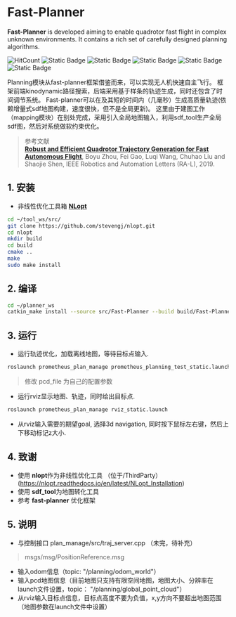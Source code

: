 # Fast-Planner

**Fast-Planner** is developed aiming to enable quadrotor fast flight in complex unknown environments. It contains a rich set of carefully designed planning algorithms. 

![HitCount](https://img.shields.io/endpoint?url=https%3A%2F%2Fhits.dwyl.com%2FHuaYuXiao%2FFast-Planner.json%3Fcolor%3Dpink)
![Static Badge](https://img.shields.io/badge/ROS-melodic-22314E?logo=ros)
![Static Badge](https://img.shields.io/badge/C%2B%2B-14-00599C?logo=cplusplus)
![Static Badge](https://img.shields.io/badge/Python-3.6.9-3776AB?logo=python)
![Static Badge](https://img.shields.io/badge/Ubuntu-18.04.6-E95420?logo=ubuntu)
![Static Badge](https://img.shields.io/badge/NVIDIA-Jetson_Nano-76B900?LOGO=nvidia)

Planning模块从fast-planner框架借鉴而来，可以实现无人机快速自主飞行。
框架前端kinodynamic路径搜索，后端采用基于样条的轨迹生成，同时还包含了时间调节系统。
Fast-planner可以在及其短的时间内（几毫秒）生成高质量轨迹(依赖增量式sdf地图构建，速度很快，但不是全局更新)。
这里由于建图工作（mapping模块）在别处完成，采用引入全局地图输入，利用sdf_tool生产全局sdf图，然后对系统做软约束优化。

>参考文献  
>[__Robust and Efficient Quadrotor Trajectory Generation for Fast Autonomous Flight__](https://ieeexplore.ieee.org/document/8758904), Boyu Zhou, Fei Gao, Luqi Wang, Chuhao Liu and Shaojie Shen, IEEE Robotics and Automation Letters (RA-L), 2019.


## 1. 安装

* 非线性优化工具箱 [**NLopt**](https://github.com/stevengj/nlopt)

```bash
cd ~/tool_ws/src/
git clone https://github.com/stevengj/nlopt.git
cd nlopt
mkdir build
cd build
cmake ..
make
sudo make install
```


## 2. 编译

```bash
cd ~/planner_ws
catkin_make install --source src/Fast-Planner --build build/Fast-Planner
```

## 3. 运行

* 运行轨迹优化，加载离线地图，等待目标点输入.  

```bash
roslaunch prometheus_plan_manage prometheus_planning_test_static.launch
```

> 修改 pcd_file 为自己的配置参数

* 运行rviz显示地图、轨迹，同时给出目标点.  

```bash
roslaunch prometheus_plan_manage rviz_static.launch
```

* 从rviz输入需要的期望goal, 选择3d navigation, 同时按下鼠标左右键，然后上下移动标记z大小.


## 4. 致谢
* 使用 **nlopt**作为非线性优化工具 （位于/ThirdParty）(https://nlopt.readthedocs.io/en/latest/NLopt_Installation)
* 使用 **sdf_tool**为地图转化工具
* 参考 **fast-planner** 优化框架

## 5. 说明
* 与控制接口  plan_manage/src/traj_server.cpp  （未完，待补充）
> msgs/msg/PositionReference.msg

* 输入odom信息（topic: "/planning/odom_world"）
* 输入pcd地图信息（目前地图只支持有限空间地图，地图大小、分辨率在launch文件设置，topic： "/planning/global_point_cloud"）
* 从rviz输入目标点信息，目标点高度不要为负值，x,y方向不要超出地图范围（地图参数在launch文件中设置）